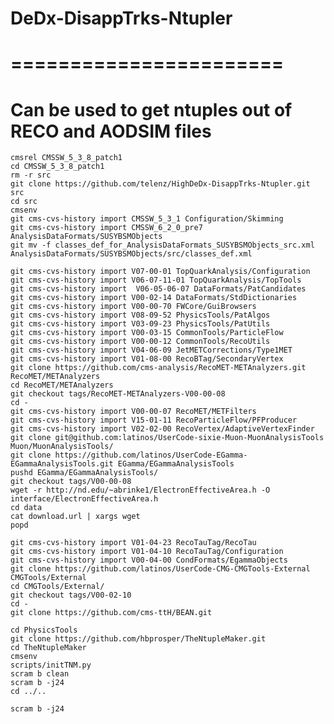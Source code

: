 # DeDx-DisappTrks-Ntupler
# =======================

# Can be used to get ntuples out of RECO and AODSIM files
	
	
	cmsrel CMSSW_5_3_8_patch1
	cd CMSSW_5_3_8_patch1
	rm -r src
	git clone https://github.com/telenz/HighDeDx-DisappTrks-Ntupler.git src	
	cd src
	cmsenv
	git cms-cvs-history import CMSSW_5_3_1 Configuration/Skimming	
	git cms-cvs-history import CMSSW_6_2_0_pre7 AnalysisDataFormats/SUSYBSMObjects
	git mv -f classes_def_for_AnalysisDataFormats_SUSYBSMObjects_src.xml AnalysisDataFormats/SUSYBSMObjects/src/classes_def.xml 	
	
	git cms-cvs-history import V07-00-01 TopQuarkAnalysis/Configuration
	git cms-cvs-history import V06-07-11-01 TopQuarkAnalysis/TopTools
	git cms-cvs-history import  V06-05-06-07 DataFormats/PatCandidates
	git cms-cvs-history import V00-02-14 DataFormats/StdDictionaries
	git cms-cvs-history import V00-00-70 FWCore/GuiBrowsers
	git cms-cvs-history import V08-09-52 PhysicsTools/PatAlgos
	git cms-cvs-history import V03-09-23 PhysicsTools/PatUtils
	git cms-cvs-history import V00-03-15 CommonTools/ParticleFlow
	git cms-cvs-history import V00-00-12 CommonTools/RecoUtils
	git cms-cvs-history import V04-06-09 JetMETCorrections/Type1MET
	git cms-cvs-history import V01-08-00 RecoBTag/SecondaryVertex
	git clone https://github.com/cms-analysis/RecoMET-METAnalyzers.git RecoMET/METAnalyzers
	cd RecoMET/METAnalyzers
	git checkout tags/RecoMET-METAnalyzers-V00-00-08
	cd -
	git cms-cvs-history import V00-00-07 RecoMET/METFilters
	git cms-cvs-history import V15-01-11 RecoParticleFlow/PFProducer
	git cms-cvs-history import V02-02-00 RecoVertex/AdaptiveVertexFinder
	git clone git@github.com:latinos/UserCode-sixie-Muon-MuonAnalysisTools Muon/MuonAnalysisTools/
	git clone https://github.com/latinos/UserCode-EGamma-EGammaAnalysisTools.git EGamma/EGammaAnalysisTools
	pushd EGamma/EGammaAnalysisTools/
	git checkout tags/V00-00-08
	wget -r http://nd.edu/~abrinke1/ElectronEffectiveArea.h -O interface/ElectronEffectiveArea.h
	cd data
	cat download.url | xargs wget
	popd

	git cms-cvs-history import V01-04-23 RecoTauTag/RecoTau
	git cms-cvs-history import V01-04-10 RecoTauTag/Configuration
	git cms-cvs-history import V00-04-00 CondFormats/EgammaObjects
	git clone https://github.com/latinos/UserCode-CMG-CMGTools-External CMGTools/External
	cd CMGTools/External/
	git checkout tags/V00-02-10
	cd -
	git clone https://github.com/cms-ttH/BEAN.git

	cd PhysicsTools
	git clone https://github.com/hbprosper/TheNtupleMaker.git
	cd TheNtupleMaker
	cmsenv
	scripts/initTNM.py
	scram b clean
	scram b -j24
	cd ../..

	scram b -j24
